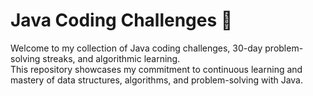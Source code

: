 # Java Coding Challenges 🚀

Welcome to my collection of Java coding challenges, 30-day problem-solving streaks, and algorithmic learning.  
This repository showcases my commitment to continuous learning and mastery of data structures, algorithms, and problem-solving with Java.
